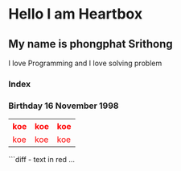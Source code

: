 # Hello I am Heartbox
## My name is phongphat Srithong

I love Programming and I love solving problem
### Index
### Birthday  16 November 1998


<table style="color:red">
    <tr>
        <th>koe</th>
        <th>koe</th>
        <th>koe</th>
    </tr>
    <tr>
        <td>koe</td>
        <td>koe</td>
        <td>koe</td>
    </tr>
    
</table>
```diff
- text in red
...